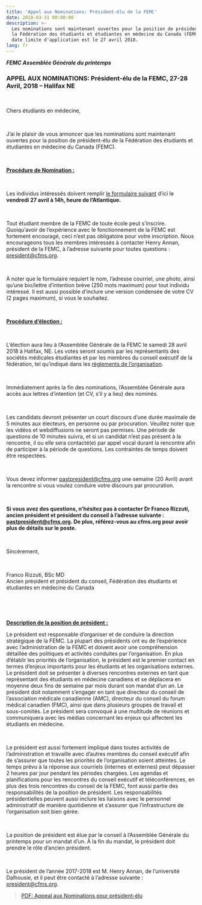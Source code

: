 ```yaml
---
title: 'Appel aux Nominations: Président-élu de la FEMC'
date: 2018-03-31 00:00:00
description: >-
  Les nominations sont maintenant ouvertes pour la position de président-élu de
  la Fédération des étudiants et étudiantes en médecine du Canada (FEMC). La
  date limite d'application est le 27 avril 2018.
lang: fr
---
```


***FEMC Assembl&eacute;e G&eacute;n&eacute;rale du printemps***

### APPEL AUX NOMINATIONS: Pr&eacute;sident-&eacute;lu de la FEMC, 27-28 Avril, 2018 – Halifax NE

&nbsp;

Chers &eacute;tudiants en m&eacute;decine,

&nbsp;

J’ai le plaisir de vous annoncer que les nominations sont maintenant ouvertes pour la position de pr&eacute;sident-&eacute;lu de la F&eacute;d&eacute;ration des &eacute;tudiants et &eacute;tudiantes en m&eacute;decine du Canada (FEMC).

&nbsp;

<u><strong>Proc&eacute;dure de Nomination :</strong></u>

&nbsp;

Les individus int&eacute;ress&eacute;s doivent remplir [le formulaire suivant](https://form.jotform.co/farizzuti/cfms-2018-board-nomination-form) d’ici le **vendredi 27 avril &agrave; 14h, heure de l’Atlantique.**

&nbsp;

Tout &eacute;tudiant membre de la FEMC de toute &eacute;cole peut s’inscrire. Quoiqu’avoir de l’exp&eacute;rience avec le fonctionnement de la FEMC est fortement encourag&eacute;, ceci n’est pas obligatoire pour votre inscription. Nous encourageons tous les membres int&eacute;ress&eacute;s &agrave; contacter Henry Annan, pr&eacute;sident de la FEMC, &agrave; l’adresse suivante pour toutes questions : [president@cfms.org](mailto:president@cfms.org).

&nbsp;

&Agrave; noter que le formulaire requiert le nom, l’adresse courriel, une photo, ainsi qu’une bio/lettre d’intention br&egrave;ve (250 mots maximum) pour tout individu int&eacute;ress&eacute;. Il est aussi possible d’inclure une version condens&eacute;e de votre CV (2 pages maximum), si vous le souhaitez.

&nbsp;

<u><strong>Proc&eacute;dure d&rsquo;&eacute;lection :</strong></u>

&nbsp;

L’&eacute;lection aura lieu &agrave; l’Assembl&eacute;e G&eacute;n&eacute;rale de la FEMC le samedi 28 avril 2018 &agrave; Halifax, NE. Les votes seront soumis par les repr&eacute;sentants des soci&eacute;t&eacute;s m&eacute;dicales &eacute;tudiantes et par les membres du conseil ex&eacute;cutif de la f&eacute;d&eacute;ration, tel qu’indiqu&eacute; dans les [r&egrave;glements de l’organisation](https://www.cfms.org/files/internal-policy-bylaws/cfms-bylaws.pdf).

&nbsp;

Imm&eacute;diatement apr&egrave;s la fin des nominations, l’Assembl&eacute;e G&eacute;n&eacute;rale aura acc&egrave;s aux lettres d’intention (et CV, s’il y a lieu) des nomin&eacute;s.

&nbsp;

Les candidats devront pr&eacute;senter un court discours d’une dur&eacute;e maximale de 5 minutes aux &eacute;lecteurs, en personne ou par procuration. Veuillez noter que les vid&eacute;os et webdiffusions ne seront pas permises. Une p&eacute;riode de questions de 10 minutes suivra, et si un candidat n’est pas pr&eacute;sent &agrave; la rencontre, il ou elle sera contact&eacute;(e) par appel vocal durant la rencontre afin de participer &agrave; la p&eacute;riode de questions. Les contraintes de temps doivent &ecirc;tre respect&eacute;es.

&nbsp;

Vous devez informer [pastpresident@cfms.org](mailto:pastpresident@cfms.org) une semaine (20 Avril) avant la rencontre si vous voulez conduire votre discours par procuration.

&nbsp;

**Si vous avez des questions, n’h&eacute;sitez pas &agrave; contacter Dr Franco Rizzuti, ancien pr&eacute;sident et pr&eacute;sident du conseil &agrave; l’adresse suivante : [pastpresident@cfms.org](mailto:pastpresident@cfms.org). De plus, r&eacute;f&eacute;rez-vous au cfms.org pour avoir plus de d&eacute;tails sur le poste.**

&nbsp;

Sinc&egrave;rement,

&nbsp;

Franco Rizzuti, BSc MD<br>Ancien pr&eacute;sident et pr&eacute;sident du conseil, F&eacute;d&eacute;ration des &eacute;tudiants et &eacute;tudiantes en m&eacute;decine du Canada<u><strong></strong></u>

<div><p>&nbsp;</p></div>

&nbsp;

<u><strong>Description de la position de pr&eacute;sident :</strong></u>

Le pr&eacute;sident est responsable d’organiser et de conduire la direction strat&eacute;gique de la FEMC. La plupart des pr&eacute;sidents ont eu de l’exp&eacute;rience avec l’administration de la FEMC et doivent avoir une compr&eacute;hension d&eacute;taill&eacute;e des politiques et activit&eacute;s conduites par l’organisation. En plus d’&eacute;tablir les priorit&eacute;s de l’organisation, le pr&eacute;sident est le premier contact en termes d’enjeux importants pour les &eacute;tudiants et les organisations externes. Le pr&eacute;sident doit se pr&eacute;senter &agrave; diverses rencontres externes en tant que repr&eacute;sentant des &eacute;tudiants en m&eacute;decine canadiens et se d&eacute;placera en moyenne deux fins de semaine par mois durant son mandat d’un an. Le pr&eacute;sident doit notamment s’engager en tant que directeur du conseil de l’association m&eacute;dicale canadienne (AMC), directeur du conseil du forum m&eacute;dical canadien (FMC), ainsi que dans plusieurs groupes de travail et sous-comit&eacute;s. Le pr&eacute;sident sera convoqu&eacute; &agrave; une multitude de r&eacute;unions et communiquera avec les m&eacute;dias concernant les enjeux qui affectent les &eacute;tudiants en m&eacute;decine.

&nbsp;

Le pr&eacute;sident est aussi fortement impliqu&eacute; dans toutes activit&eacute;s de l’administration et travaille avec d’autres membres du conseil ex&eacute;cutif afin de s’assurer que toutes les priorit&eacute;s de l’organisation soient atteintes. Le temps pr&eacute;vu &agrave; la r&eacute;ponse aux courriels (internes et externes) peut d&eacute;passer 2 heures par jour pendant les p&eacute;riodes charg&eacute;es. Les agendas et planifications pour les rencontres du conseil ex&eacute;cutif et t&eacute;l&eacute;conf&eacute;rences, en plus des trois rencontres du conseil de la FEMC, font aussi partie des responsabilit&eacute;s de la position de pr&eacute;sident. Les responsabilit&eacute;s pr&eacute;sidentielles peuvent aussi inclure les liaisons avec le personnel administratif de mani&egrave;re quotidienne et s’assurer que l’infrastructure de l’organisation soit bien g&eacute;r&eacute;e.

&nbsp;

La position de pr&eacute;sident est &eacute;lue par le conseil &agrave; l’Assembl&eacute;e G&eacute;n&eacute;rale du printemps pour un mandat d’un. &Agrave; la fin du mandat, le pr&eacute;sident doit prendre le r&ocirc;le d’ancien pr&eacute;sident.

&nbsp;

Le pr&eacute;sident de l’ann&eacute;e 2017-2018 est M. Henry Annan, de l’universit&eacute; Dalhousie, et il peut &ecirc;tre contact&eacute; &agrave; l’adresse suivante : [president@cfms.org](mailto:president@cfms.org).

> [PDF: Appeal aux Nominations pour pr&eacute;sident-&eacute;lu](/uploads/FEMC-Assemblée-Générale-du-printemps.pdf)